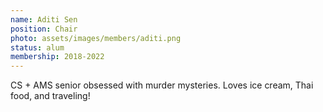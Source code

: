 ```yaml
---
name: Aditi Sen
position: Chair
photo: assets/images/members/aditi.png
status: alum
membership: 2018-2022
---
```

CS + AMS senior obsessed with murder mysteries.
Loves ice cream, Thai food, and traveling!
